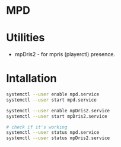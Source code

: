 # MPD

# Utilities

- mpDris2 - for mpris (playerctl) presence.

# Intallation

```bash
systemctl --user enable mpd.service
systemctl --user start mpd.service

systemctl --user enable mpDris2.service
systemctl --user start mpDris2.service

# check if it's working
systemctl --user status mpd.service
systemctl --user status mpDris2.service
```
